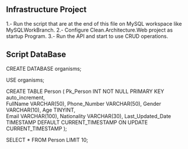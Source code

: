 ﻿## Infrastructure Project


1.- Run the script that are at the end of this file on MySQL workspace like MySQLWorkBranch.
2.- Configure Clean.Architecture.Web project as startup Program.
3.- Run the API and start to use CRUD operations.




## Script DataBase
CREATE DATABASE organisms;

USE organisms;

CREATE TABLE Person
(
	Pk_Person INT NOT NULL PRIMARY KEY auto_increment,    
	FullName VARCHAR(50),
	Phone_Number VARCHAR(50),
	Gender VARCHAR(10),
	Age TINYINT,      
	Email VARCHAR(100),
	Nationality VARCHAR(30),
    Last_Updated_Date  TIMESTAMP DEFAULT CURRENT_TIMESTAMP ON UPDATE CURRENT_TIMESTAMP
);

SELECT * FROM Person LIMIT 10;


